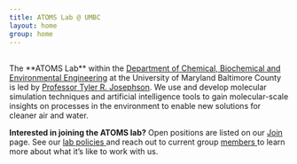 ```yaml
---
title: ATOMS Lab @ UMBC
layout: home
group: home
---
```

<br>
The **ATOMS Lab** within the <a target="_blank" href="https://cbee.umbc.edu/">Department of Chemical, Biochemical and Environmental Engineering</a> at the University of Maryland Baltimore County is led by <a target="_blank" href="https://cbee.umbc.edu/josephson/">Professor Tyler R. Josephson</a>. We use and develop molecular simulation techniques and artificial intelligence tools to gain molecular-scale insights on processes in the environment to enable new solutions for cleaner air and water.

**Interested in joining the ATOMS lab?** Open positions are listed on our <a target="_blank" href="{{ site.url }}/join"> Join </a> page. See our <a target="_blank" href="/static/docs/ATOMS_Lab_Policies.pdf">lab policies </a> and reach out to current group <a target="_blank" href="{{ site.url }}/members"> members </a>to learn more about what it’s like to work with us.

